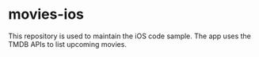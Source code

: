 # movies-ios 
This repository is used to maintain the iOS code sample. The app uses the TMDB APIs to list upcoming movies.
